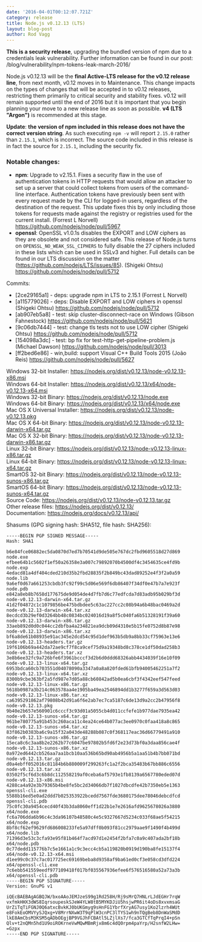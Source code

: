 ```yaml
---
date: '2016-04-01T00:12:07.721Z'
category: release
title: Node.js v0.12.13 (LTS)
layout: blog-post
author: Rod Vagg
---
```


<!--lint disable prohibited-strings-->
<!--lint disable maximum-line-length-->
<!--lint disable no-literal-urls-->
<!--lint disable no-shortcut-reference-link-->

**This is a security release**, upgrading the bundled version of npm due to a credentials leak vulnerability. Further information can be found in our post: /blog/vulnerability/npm-tokens-leak-march-2016/

Node.js v0.12.13 will be the **final Active-LTS release for the v0.12 release line**, from next month, v0.12 moves in to Maintenance. This change impacts on the types of changes that will be accepted in to v0.12 releases, restricting them primarily to critical security and stability fixes. v0.12 will remain supported until the end of 2016 but it is important that you begin planning your move to a new release line as soon as possible. **v4 (LTS "Argon")** is recommended at this stage.

**Update**: **the version of npm included in this release does not have the correct version string**. As such executing `npm -v` will report `2.15.0` rather than `2.15.1`, which is incorrect. The source code included in this release is in fact the source for `2.15.1`, including the security fix.

### Notable changes:

- **npm**: Upgrade to v2.15.1. Fixes a security flaw in the use of authentication tokens in HTTP requests that would allow an attacker to set up a server that could collect tokens from users of the command-line interface. Authentication tokens have previously been sent with every request made by the CLI for logged-in users, regardless of the destination of the request. This update fixes this by only including those tokens for requests made against the registry or registries used for the current install. (Forrest L Norvell) https://github.com/nodejs/node/pull/5967
- **openssl**: OpenSSL v1.0.1s disables the EXPORT and LOW ciphers as they are obsolete and not considered safe. This release of Node.js turns on `OPENSSL_NO_WEAK_SSL_CIPHERS` to fully disable the 27 ciphers included in these lists which can be used in SSLv3 and higher. Full details can be found in our LTS discussion on the matter (https://github.com/nodejs/LTS/issues/85). (Shigeki Ohtsu) https://github.com/nodejs/node/pull/5712

Commits:

- [2ce29165a1] - deps: upgrade npm in LTS to 2.15.1 (Forrest L Norvell)
- [a115779026] - deps: Disable EXPORT and LOW ciphers in openssl (Shigeki Ohtsu) https://github.com/nodejs/node/pull/5712
- [ab907eb5a8] - test: skip cluster-disconnect-race on Windows (Gibson Fahnestock) https://github.com/nodejs/node/pull/5621
- [9c06db7444] - test: change tls tests not to use LOW cipher (Shigeki Ohtsu) https://github.com/nodejs/node/pull/5712
- [154098a3dc] - test: bp fix for test-http-get-pipeline-problem.js (Michael Dawson) https://github.com/nodejs/node/pull/3013
- [ff2bed6e86] - win,build: support Visual C++ Build Tools 2015 (João Reis) https://github.com/nodejs/node/pull/5627

Windows 32-bit Installer: https://nodejs.org/dist/v0.12.13/node-v0.12.13-x86.msi \
Windows 64-bit Installer: https://nodejs.org/dist/v0.12.13/x64/node-v0.12.13-x64.msi \
Windows 32-bit Binary: https://nodejs.org/dist/v0.12.13/node.exe \
Windows 64-bit Binary: https://nodejs.org/dist/v0.12.13/x64/node.exe \
Mac OS X Universal Installer: https://nodejs.org/dist/v0.12.13/node-v0.12.13.pkg \
Mac OS X 64-bit Binary: https://nodejs.org/dist/v0.12.13/node-v0.12.13-darwin-x64.tar.gz \
Mac OS X 32-bit Binary: https://nodejs.org/dist/v0.12.13/node-v0.12.13-darwin-x86.tar.gz \
Linux 32-bit Binary: https://nodejs.org/dist/v0.12.13/node-v0.12.13-linux-x86.tar.gz \
Linux 64-bit Binary: https://nodejs.org/dist/v0.12.13/node-v0.12.13-linux-x64.tar.gz \
SmartOS 32-bit Binary: https://nodejs.org/dist/v0.12.13/node-v0.12.13-sunos-x86.tar.gz \
SmartOS 64-bit Binary: https://nodejs.org/dist/v0.12.13/node-v0.12.13-sunos-x64.tar.gz \
Source Code: https://nodejs.org/dist/v0.12.13/node-v0.12.13.tar.gz \
Other release files: https://nodejs.org/dist/v0.12.13/ \
Documentation: https://nodejs.org/docs/v0.12.13/api/

Shasums (GPG signing hash: SHA512, file hash: SHA256):

```
-----BEGIN PGP SIGNED MESSAGE-----
Hash: SHA1

b6e84fce06882ec5da0870d7ed7b70541d9de505e767dc2fbd9605518d27d869  node.exe
efbee64b1c5602f1ef50a26358e3a007c79892070b4500df4c3454635ce4fd9b  node.exp
4edacd81a4df404cded210d35b2fbd28835f2b849bc43dad89252e4f3f2a0a59  node.lib
9a6ef0d67a661253cbdb3fc92f99c5d06e569f6db86407f34df0e47b7a7e923f  node.pdb
e842a8eb8b7658d177675de9d054de4d7fb7d6c77edfcda7d83adb95b029bf3d  node-v0.12.13-darwin-x64.tar.gz
41d2f04872c1c1079856be475bdbdee5c63ac227cc2c08b94a6b48bac0469a2d  node-v0.12.13-darwin-x64.tar.xz
8ecdcd3b29ef0d3264bb48c0834bc024016d19a8f5c040fa6b51328191f39a60  node-v0.12.13-darwin-x86.tar.gz
33aeb892d0d0c044cc2dbfba4a234821ea9dcb09d4310e5b15fe0752d8b87e98  node-v0.12.13-darwin-x86.tar.xz
bf6a8de61b08935e91ac345e2dcd54c95d1def963b5db9a8bb33cf75963e13e6  node-v0.12.13-headers.tar.gz
19f6106b69a442da72ae9cf7f8ca9cef75d9a19348bd8c378ce1df50dad258b3  node-v0.12.13-headers.tar.xz
3e8b6ee32fc9a726bfe6f3961bcccf3d2b6d0ddd68326abb4434039f16e10f09  node-v0.12.13-linux-x64.tar.gz
6953bdca60cb703551d04078090a3347a0a8a820fded61bfb94005462251a7f2  node-v0.12.13-linux-x64.tar.xz
8300b9cbe363bf2a5fd987e7d05a88cb60842ad5b0ea6cbf3f4342eef547feed  node-v0.12.13-linux-x86.tar.gz
5618b0987a3b214c063578aa4e1905ba49ea2546894dd1b3277f659a3d563d03  node-v0.12.13-linux-x86.tar.xz
ca6395291862af79808b42d91a6f6e2ab7ec7ca5187c6de13d9a2cc2b47956f8  node-v0.12.13.pkg
9b40e2b657e560901c6cccf3c93d01a5055cb4d011ccfefe1b977dae7935ea42  node-v0.12.13-sunos-x64.tar.gz
961be780775a91b453c260aca11c4ea24ce64b077ac3ee0970c0faa418a8c865  node-v0.12.13-sunos-x64.tar.xz
83f862b0383ba6c9a15f32a043de48288b087c0f368117eac36d66779491a910  node-v0.12.13-sunos-x86.tar.gz
15eca8c6c3aa8b2e2262b77c6047be97802b5fd6f2e23d73bf0a3daa856cae4f  node-v0.12.13-sunos-x86.tar.xz
0a972ed6442cb526aa7aa1bcb10aa536b65bd90ab4956b5a1aa51b4b7bb071bd  node-v0.12.13.tar.gz
d0a4ebff052016c81184b6b880009f299263fc1a2f2bca35483b67bb886c6556  node-v0.12.13.tar.xz
03502f5cf6d3c6b8dc112558219af0ceba6af5793e1fb8139a6567780eded07d  node-v0.12.13-x86.msi
4288ca4a92e3b79365b4be8fe5bc2d34066db7f1027dbcdfe42b7350eb5e1363  openssl-cli.exe
5588b16ed5e0ad2ddd7b025353922bcedd7567fde3680175dee78046debcdfcd  openssl-cli.pdb
75c0fc30a9454cecd40f43b3da8060eff1d22b1e7e2616afd9625678026a3880  x64/node.exe
fc6a706dda6b96c4c3da96107b48580c4e5c9327667d5234c033f68ae5f54215  x64/node.exp
8bf8cf62ef9629fd686008233fe5a97dff0b093f81cc2979aae9f1490f4b499d  x64/node.lib
71396d3e53c3cfa93e95f81b464f7acd97d1e2454f2bfa7c0a9c407ada2bf18b  x64/node.pdb
0c77dedd115776b7c5e1661a1c9c3ecc4cb5a119820b0919d190ba8fe15137f4  x64/node-v0.12.13-x64.msi
d1ee99c0c37c7ac017725ec69169beba8d9358af9ba61ed0cf3e058cd3dfd224  x64/openssl-cli.exe
7c6ebb541559eedf977109418f017bf035567936efee6f576516580a52a73a3b  x64/openssl-cli.pdb
-----BEGIN PGP SIGNATURE-----
Version: GnuPG v1

iQEcBAEBAgAGBQJW/bxoAAoJEMJzeS99g1Rd258H/Rj9sMrQ7HNLrLJdEGHr7rqW
vxfmkHHX3dWS8IqrsoupeskSJeW4YLW8tB5MYKDJiU5hsjwPR6it4oDs8xvxmsaG
UrZiTqTiFGNJ0Q6atxcBvkKJ0bUKGmyg9sHnFG1YbrfXryAG7usy1Ko2lzrh4WUt
e8FokEoOMVYySJQxg+V8MrrNXwW3T9qPlW3cnPC3lTYS1wh9nTQgBeb8DnWaSMdD
lkE8AmCbsM3KSM5qADbOEgjBP9VGJhFCBAtl5LZjlXs7/fca3GTCfTqPrqI4+pSn
Qlv+t2nQMn5hd1U9oiROKrneVwMQwMBmRjx8m6c4dQ0rpm4paYrp/H2snfW2LHw=
=Gzpx
-----END PGP SIGNATURE-----

```
